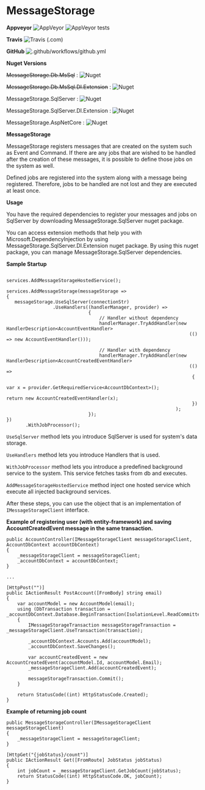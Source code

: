 # MessageStorage

**Appveyor**
![AppVeyor](https://img.shields.io/appveyor/ci/ademcatamak/messagestorage/master.svg) ![AppVeyor tests](https://img.shields.io/appveyor/tests/ademcatamak/messagestorage/master.svg)

**Travis**
![Travis (.com)](https://travis-ci.com/AdemCatamak/MessageStorage.svg?branch=master)

**GitHub**
![.github/workflows/github.yml](https://github.com/AdemCatamak/MessageStorage/workflows/.github/workflows/github.yml/badge.svg?branch=master)

**Nuget Versions**

~~MessageStorage.Db.MsSql~~ : ![Nuget](https://img.shields.io/nuget/v/MessageStorage.Db.MsSql.svg)

~~MessageStorage.Db.MsSql.DI.Extension~~ : ![Nuget](https://img.shields.io/nuget/v/MessageStorage.Db.MsSql.DI.Extension.svg)

MessageStorage.SqlServer : ![Nuget](https://img.shields.io/nuget/v/MessageStorage.SqlServer.svg)

MessageStorage.SqlServer.DI.Extension : ![Nuget](https://img.shields.io/nuget/v/MessageStorage.SqlServer.DI.Extension.svg)

MessageStorage.AspNetCore : ![Nuget](https://img.shields.io/nuget/v/MessageStorage.AspNetCore.svg)

**MessageStorage**

MessageStorage registers messages that are created on the system such as Event and Command. If there are any jobs that are wished to be handled after the creation of these messages, it is possible to define those jobs on the system as well.

Defined jobs are registered into the system along with a message being registered. Therefore, jobs to be handled are not lost and they are executed at least once.

 **Usage**
 
You have the required dependencies to register your messages and jobs on SqlServer by downloading MessageStorage.SqlServer nuget package.
 
You can access extension methods that help you with Microsoft.DependencyInjection by using MessageStorage.SqlServer.DI.Extension nuget package. By using this nuget package, you can manage MessageStorage.SqlServer dependencies.
 
 **Sample Startup** 
 

 ```

services.AddMessageStorageHostedService();

services.AddMessageStorage(messageStorage =>
{
    messageStorage.UseSqlServer(connectionStr)
                  .UseHandlers((handlerManager, provider) =>
                               {
                                   // Handler without dependency
                                   handlerManager.TryAddHandler(new HandlerDescription<AccountEventHandler>
                                                                    (() => new AccountEventHandler()));

                                   // Handler with dependency
                                   handlerManager.TryAddHandler(new HandlerDescription<AccountCreatedEventHandler>
                                                                    (() =>
                                                                     {
                                                                         var x = provider.GetRequiredService<AccountDbContext>();
                                                                         return new AccountCreatedEventHandler(x);
                                                                     })
                                                               );
                               });
})
        .WithJobProcessor();

 ```


`UseSqlServer` method lets you introduce SqlServer is used for system's data storage.

`UseHandlers` method lets you introduce Handlers that is used.

`WithJobProcessor` method lets you introduce a predefined background service to the system. This service fetches tasks from db and executes.

`AddMessageStorageHostedService` method inject one hosted service which execute all injected background services.


After these steps, you can use the object that is an implementation of `IMessageStorageClient` interface.

__Example of registering user (with entity-framework) and saving AccountCreatedEvent message in the same transaction.__

```
public AccountController(IMessageStorageClient messageStorageClient, AccountDbContext accountDbContext)
{
    _messageStorageClient = messageStorageClient;
    _accountDbContext = accountDbContext;
}

...

[HttpPost("")]
public IActionResult PostAccount([FromBody] string email)
{
    var accountModel = new AccountModel(email);
    using (DbTransaction transaction = _accountDbContext.Database.BeginTransaction(IsolationLevel.ReadCommitted).GetDbTransaction())
    {
        IMessageStorageTransaction messageStorageTransaction = _messageStorageClient.UseTransaction(transaction);

        _accountDbContext.Accounts.Add(accountModel);
        _accountDbContext.SaveChanges();

        var accountCreatedEvent = new AccountCreatedEvent(accountModel.Id, accountModel.Email);
        _messageStorageClient.Add(accountCreatedEvent);

        messageStorageTransaction.Commit();
    }

    return StatusCode((int) HttpStatusCode.Created);
}
```

__Example of returning job count__

```
public MessageStorageController(IMessageStorageClient messageStorageClient)
{
    _messageStorageClient = messageStorageClient;
}

[HttpGet("{jobStatus}/count")]
public IActionResult Get([FromRoute] JobStatus jobStatus)
{
    int jobCount = _messageStorageClient.GetJobCount(jobStatus);
    return StatusCode((int) HttpStatusCode.OK, jobCount);
}
```


